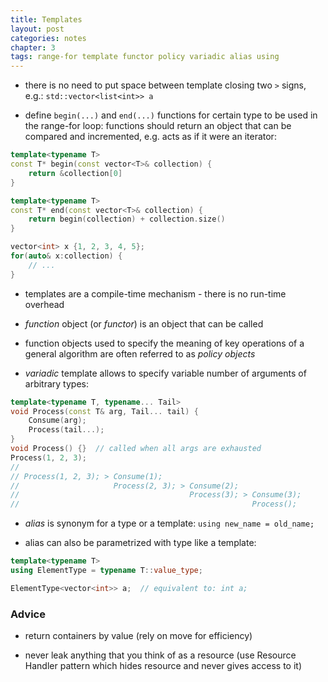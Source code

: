 ```yaml
---
title: Templates
layout: post
categories: notes
chapter: 3
tags: range-for template functor policy variadic alias using
---
```


* there is no need to put space between template closing two `>` signs, e.g.:
  `std::vector<list<int>> a`

* define `begin(...)` and `end(...)` functions for certain type to be used in
  the range-for loop: functions should return an object that can be compared and
  incremented, e.g. acts as if it were an iterator:

```c++
template<typename T>
const T* begin(const vector<T>& collection) {
    return &collection[0]
}

template<typename T>
const T* end(const vector<T>& collection) {
    return begin(collection) + collection.size()
}

vector<int> x {1, 2, 3, 4, 5};
for(auto& x:collection) {
    // ...
}
```

* templates are a compile-time mechanism - there is no run-time overhead

* *function* object (or *functor*) is an object that can be called

* function objects used to specify the meaning of key operations of a general
  algorithm are often referred to as *policy objects*

* *variadic* template allows to specify variable number of arguments of
  arbitrary types:

```c++
template<typename T, typename... Tail>
void Process(const T& arg, Tail... tail) {
    Consume(arg);
    Process(tail...);
}
void Process() {}  // called when all args are exhausted
Process(1, 2, 3);
//
// Process(1, 2, 3); > Consume(1);
//                     Process(2, 3); > Consume(2);
//                                      Process(3); > Consume(3);
//                                                    Process();
```

* *alias* is synonym for a type or a template: `using new_name = old_name;`

* alias can also be parametrized with type like a template:

```c++
template<typename T>
using ElementType = typename T::value_type;

ElementType<vector<int>> a;  // equivalent to: int a;
```

### Advice

* return containers by value (rely on move for efficiency)

* never leak anything that you think of as a resource (use Resource Handler
  pattern which hides resource and never gives access to it)
